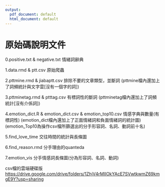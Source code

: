 ```yaml
---
output:
  pdf_document: default
  html_document: default
---
```

# 原始碼說明文件

0.positive.txt & negative.txt    情緒詞辭典

1.data.rmd & ptt.csv    原始爬蟲

2.pttmine.rmd & jiabaptt.csv     排除不要的文章類型，並斷詞 (pttmine檔內還加上了詞頻統計與文字雲[沒有一個字的詞])

3.pttminetag.rmd & ptttag.csv     有標詞性的斷詞 (pttminetag檔內還加上了詞頻統計[沒有介係詞])

4.emotion_dict.R & emotion_dict.csv & emotion_top10.csv    情感字典與數量(有標詞性) (emotion_dict檔內還加上了正面情緒詞和負面情緒詞的統計圖)
(emotion_Top10為操作csv檔所篩選出的分手形容詞、名詞、動詞前十名)

5.find_love_time    交往時間的統計與長條圖

6.find_reason.rmd     分手理由的quanteda

7.emotion_vis     分手情感詞長條圖(分為形容詞、名詞、動詞)

csv檔的雲端硬碟版 https://drive.google.com/drive/folders/1ZhjV4rMIIOkYAcE7SVwtkwmZ69kmgE9Y?usp=sharing
